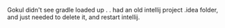 Gokul didn't see gradle loaded up . .
had an old intellij project .idea folder, and just needed to delete it, and restart intellij.